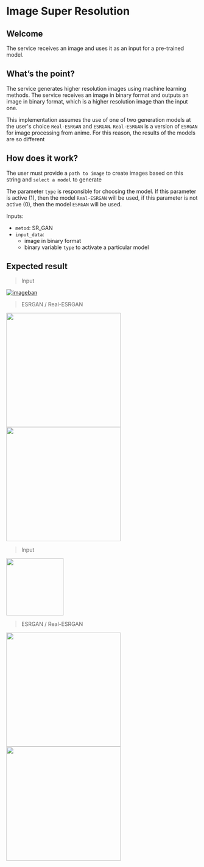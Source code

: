 # Image Super Resolution

## Welcome
The service receives an image and uses it as an input for a pre-trained model.

## What’s the point?
The service generates higher resolution images using machine learning methods. The service receives an image in binary format and outputs an image in binary format, which is a higher resolution image than the input one.

This implementation assumes the use of one of two generation models at the user's choice `Real-ESRGAN` and `ESRGAN`. `Real-ESRGAN` is a version of `ESRGAN` for image processing from anime. For this reason, the results of the models are so different

## How does it work?

The user must provide a `path to image` to create images based on this string and `select a model` to generate

The parameter `type` is responsible for choosing the model. If this parameter is active (1), then the model `Real-ESRGAN` will be used, if this parameter is not active (0), then the model `ESRGAN` will be used.

Inputs:

* `metod`: SR_GAN
* `input_data`: 
  * image in binary format
  * binary variable `type` to activate a particular model

## Expected result

> Input

[![imageban](https://i1.imageban.ru/out/2022/09/23/43ee31df2e595bb44b8d7b317638c885.jpg)](https://imageban.ru)

> ESRGAN / Real-ESRGAN

<img src="https://i4.imageban.ru/out/2022/09/27/1a143b359dd38eeded52baded9f19e28.png" width="300" />  <img src="https://i6.imageban.ru/out/2022/09/27/081b3bffe874572450e9947183ff8dfa.png" width="300" />  

> Input

<img src="https://i5.imageban.ru/out/2022/09/23/8dd872da33d3d4343e93e6bbb3cdcf11.jpg" width="150" />

> ESRGAN / Real-ESRGAN

<img src="https://i7.imageban.ru/out/2022/09/23/d230ec0f3d67c206bf51ad80e25808d7.png" width="300" />  <img src="https://i4.imageban.ru/out/2022/09/23/ea6d0a09af042f37f9cdf1a079228e85.png" width="300" />  
